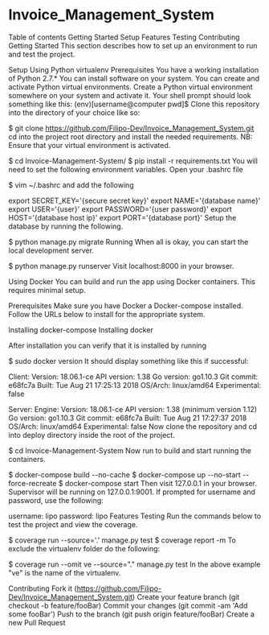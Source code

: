 # Invoice_Management_System
Table of contents
Getting Started
Setup
Features
Testing
Contributing
Getting Started
This section describes how to set up an environment to run and test the project.

Setup
Using Python virtualenv
Prerequisites
You have a working installation of Python 2.7.*
You can install software on your system.
You can create and activate Python virtual environments. Create a Python virtual environment somewhere on your system and activate it. Your shell prompt should look something like this:
(env)[username@computer pwd]$
Clone this repository into the directory of your choice like so:

$ git clone https://github.com/Filipo-Dev/Invoice_Management_System.git
cd into the project root directory and install the needed requirements.
NB: Ensure that your virtual environment is activated.

$ cd Invoice-Management-System/
$ pip install -r requirements.txt
You will need to set the following environment variables. Open your .bashrc file

$ vim ~/.bashrc
and add the following

export SECRET_KEY='{secure secret key}'
export NAME='{database name}'
export USER='{user}'
export PASSWORD='{user password}'
export HOST='{database host ip}'
export PORT='{database port}'
Setup the database by running the following.

$ python manage.py migrate
Running
When all is okay, you can start the local development server.

$ python manage.py runserver
Visit localhost:8000 in your browser.

Using Docker
You can build and run the app using Docker containers. This requires minimal setup.

Prerequisites
Make sure you have Docker a Docker-compose installed. Follow the URLs below to install for the appropriate system.

Installing docker-compose
Installing docker

After installation you can verify that it is installed by running

$ sudo docker version
It should display something like this if successful:

Client:
 Version:           18.06.1-ce
 API version:       1.38
 Go version:        go1.10.3
 Git commit:        e68fc7a
 Built:             Tue Aug 21 17:25:13 2018
 OS/Arch:           linux/amd64
 Experimental:      false

Server:
 Engine:
  Version:          18.06.1-ce
  API version:      1.38 (minimum version 1.12)
  Go version:       go1.10.3
  Git commit:       e68fc7a
  Built:            Tue Aug 21 17:27:37 2018
  OS/Arch:          linux/amd64
  Experimental:     false
Now clone the repository and cd into deploy directory inside the root of the project.

$ cd Invoice-Management-System
Now run to build and start running the containers.

$ docker-compose build --no-cache
$ docker-compose up --no-start --force-recreate
$ docker-compose start
Then visit 127.0.0.1 in your browser.
Supervisor will be running on 127.0.0.1:9001. If prompted for username and password, use the following:

username: lipo
password: lipo
Features
Testing
Run the commands below to test the project and view the coverage.

$ coverage run --source='.' manage.py test
$ coverage report -m
To exclude the virtualenv folder do the following:

$ coverage run --omit ve  --source="." manage.py  test
In the above example "ve" is the name of the virtualenv.

Contributing
Fork it (https://github.com/Filipo-Dev/Invoice_Management_System.git)
Create your feature branch (git checkout -b feature/fooBar)
Commit your changes (git commit -am 'Add some fooBar')
Push to the branch (git push origin feature/fooBar)
Create a new Pull Request
